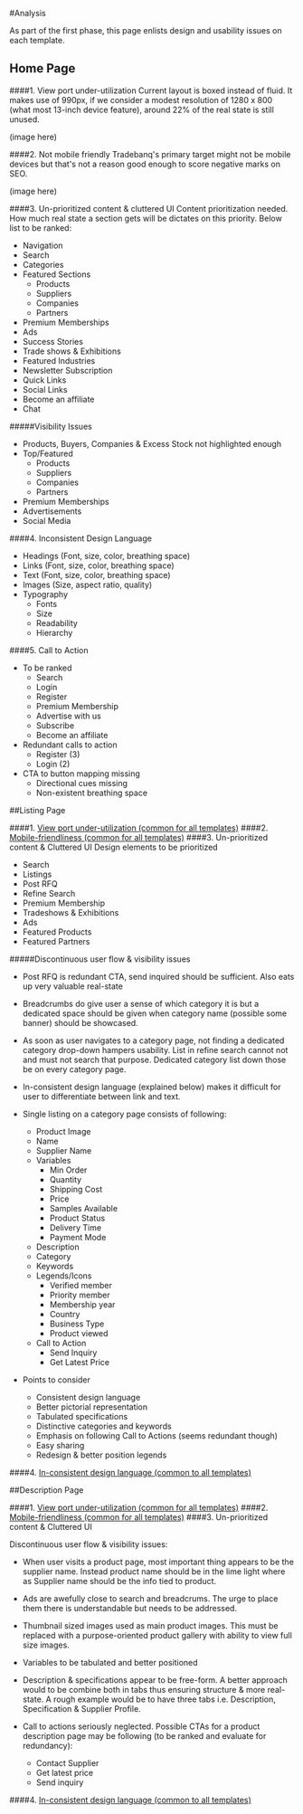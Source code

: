 #Analysis

As part of the first phase, this page enlists design and usability issues on each template.

## Home Page
	
####1. View port under-utilization
Current layout is boxed instead of fluid. It makes use of 990px, if we consider a modest resolution of 1280 x 800 (what most 13-inch device feature), around 22% of the real state is still unused.

(image here)

####2. Not mobile friendly
Tradebanq's primary target might not be mobile devices but that's not a reason good enough to score negative marks on SEO.

(image here)

####3. Un-prioritized content & cluttered UI
Content prioritization needed. How much real state a section gets will be dictates on this priority. Below list to be ranked:

- Navigation
- Search
- Categories
- Featured Sections
	- Products
	- Suppliers
	- Companies
	- Partners
- Premium Memberships
- Ads
- Success Stories
- Trade shows & Exhibitions
- Featured Industries
- Newsletter Subscription
- Quick Links
- Social Links
- Become an affiliate
- Chat

#####Visibility Issues
- Products, Buyers, Companies & Excess Stock not highlighted enough
- Top/Featured 
	- Products
	- Suppliers
	- Companies
	- Partners
- Premium Memberships
- Advertisements
- Social Media

####4. Inconsistent Design Language
- Headings (Font, size, color, breathing space)
- Links (Font, size, color, breathing space)
- Text (Font, size, color, breathing space)
- Images (Size, aspect ratio, quality)
- Typography
	- Fonts
	- Size
	- Readability
	- Hierarchy

####5. Call to Action
- To be ranked
	- Search
	- Login
	- Register
	- Premium Membership
	- Advertise with us
	- Subscribe
	- Become an affiliate
- Redundant calls to action
	- Register (3)
	- Login (2)
- CTA to button mapping missing
	- Directional cues missing
	- Non-existent breathing space 

##Listing Page

####1. [View port under-utilization (common for all templates)]()
####2. [Mobile-friendliness (common for all templates)]()
####3. Un-prioritized content & Cluttered UI
Design elements to be prioritized

- Search
- Listings
- Post RFQ
- Refine Search
- Premium Membership
- Tradeshows & Exhibitions
- Ads
- Featured Products
- Featured Partners

#####Discontinuous user flow & visibility issues

- Post RFQ is redundant CTA, send inquired should be sufficient. Also eats up very valuable real-state

- Breadcrumbs do give user a sense of which category it is but a dedicated space should be given when category name (possible some banner) should be showcased.

- As soon as user navigates to a category page, not finding a dedicated category drop-down hampers usability. List in refine search cannot not and must not search that purpose. Dedicated category list down those be on every category page. 

- In-consistent design language (explained below) makes it difficult for user to differentiate between link and text.

- Single listing on a category page consists of following:
	- Product Image
	- Name
	- Supplier Name
	- Variables
		- Min Order
		- Quantity
		- Shipping Cost
		- Price
		- Samples Available
		- Product Status
		- Delivery Time
		- Payment Mode
	- Description
	- Category
	- Keywords
	- Legends/Icons
		- Verified member
		- Priority member
		- Membership year
		- Country
		- Business Type
		- Product viewed
	- Call to Action
		- Send Inquiry
		- Get Latest Price

- Points to consider
	- Consistent design language
	- Better pictorial representation
	- Tabulated specifications
	- Distinctive categories and keywords
	- Emphasis on following Call to Actions (seems redundant though)
	- Easy sharing
	- Redesign & better position legends

####4. [In-consistent design language (common to all templates)]()

##Description Page

####1. [View port under-utilization (common for all templates)]()
####2. [Mobile-friendliness (common for all templates)]()
####3. Un-prioritized content & Cluttered UI

Discontinuous user flow & visibility issues:

- When user visits a product page, most important thing appears to be the supplier name. Instead product name should be in the lime light where as Supplier name should be the info tied to product.

- Ads are awefully close to search and breadcrums. The urge to place them there is understandable but needs to be addressed.

- Thumbnail sized images used as main product images. This must be replaced with a purpose-oriented product gallery with ability to view full size images.

- Variables to be tabulated and better positioned

- Description & specifications appear to be free-form. A better approach would to be combine both in tabs thus ensuring structure & more real-state. A rough example would be to have three tabs i.e. Description, Specification & Supplier Profile.

- Call to actions seriously neglected. Possible CTAs for a product description page may be following (to be ranked and evaluate for redundancy):
	- Contact Supplier
	- Get latest price
	- Send inquiry
 
####4. [In-consistent design language (common to all templates)]()